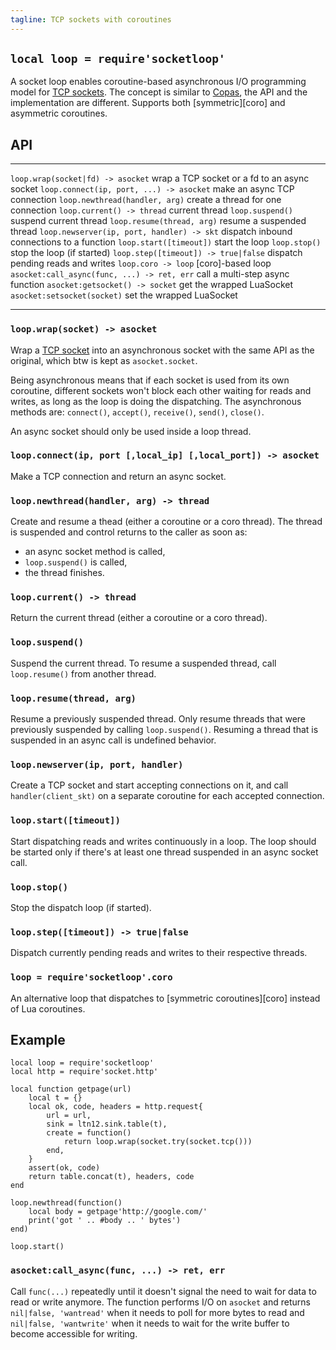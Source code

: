 ```yaml
---
tagline: TCP sockets with coroutines
---
```


## `local loop = require'socketloop'`

A socket loop enables coroutine-based asynchronous I/O programming model for
[TCP sockets][TCP socket]. The concept is similar to [Copas], the API and the
implementation are different. Supports both [symmetric][coro] and asymmetric
coroutines.

[Copas]: http://keplerproject.github.com/copas/

## API

-------------------------------------------- ---------------------------------
`loop.wrap(socket|fd) -> asocket`            wrap a TCP socket or a fd to an async socket
`loop.connect(ip, port, ...) -> asocket`     make an async TCP connection
`loop.newthread(handler, arg)`               create a thread for one connection
`loop.current() -> thread`                   current thread
`loop.suspend()`                             suspend current thread
`loop.resume(thread, arg)`                   resume a suspended thread
`loop.newserver(ip, port, handler) -> skt`   dispatch inbound connections to a function
`loop.start([timeout])`                      start the loop
`loop.stop()`                                stop the loop (if started)
`loop.step([timeout]) -> true|false`         dispatch pending reads and writes
`loop.coro -> loop`                          [coro]-based loop
`asocket:call_async(func, ...) -> ret, err`  call a multi-step async function
`asocket:getsocket() -> socket`              get the wrapped LuaSocket
`asocket:setsocket(socket)`                  set the wrapped LuaSocket
-------------------------------------------- ---------------------------------

### `loop.wrap(socket) -> asocket`

Wrap a [TCP socket] into an asynchronous socket with the same API
as the original, which btw is kept as `asocket.socket`.

Being asynchronous means that if each socket is used from its own coroutine,
different sockets won't block each other waiting for reads and writes,
as long as the loop is doing the dispatching. The asynchronous methods are:
`connect()`, `accept()`, `receive()`, `send()`, `close()`.

An async socket should only be used inside a loop thread.

### `loop.connect(ip, port [,local_ip] [,local_port]) -> asocket`

Make a TCP connection and return an async socket.

[TCP socket]: http://w3.impa.br/~diego/software/luasocket/tcp.html

### `loop.newthread(handler, arg) -> thread`

Create and resume a thead (either a coroutine or a coro thread).
The thread is suspended and control returns to the caller as soon as:

  * an async socket method is called,
  * `loop.suspend()` is called,
  * the thread finishes.


### `loop.current() -> thread`

Return the current thread (either a coroutine or a coro thread).

### `loop.suspend()`

Suspend the current thread. To resume a suspended thread,
call `loop.resume()` from another thread.

### `loop.resume(thread, arg)`

Resume a previously suspended thread. Only resume threads that were
previously suspended by calling `loop.suspend()`. Resuming a thread
that is suspended in an async call is undefined behavior.

### `loop.newserver(ip, port, handler)`

Create a TCP socket and start accepting connections on it, and call
`handler(client_skt)` on a separate coroutine for each accepted connection.

### `loop.start([timeout])`

Start dispatching reads and writes continuously in a loop.
The loop should be started only if there's at least one thread suspended in
an async socket call.

### `loop.stop()`

Stop the dispatch loop (if started).

### `loop.step([timeout]) -> true|false`

Dispatch currently pending reads and writes to their respective threads.

### `loop = require'socketloop'.coro`

An alternative loop that dispatches to [symmetric coroutines][coro] instead
of Lua coroutines.

## Example

~~~{.lua}
local loop = require'socketloop'
local http = require'socket.http'

local function getpage(url)
	local t = {}
	local ok, code, headers = http.request{
		url = url,
		sink = ltn12.sink.table(t),
		create = function()
			return loop.wrap(socket.try(socket.tcp()))
		end,
	}
	assert(ok, code)
	return table.concat(t), headers, code
end

loop.newthread(function()
	local body = getpage'http://google.com/'
	print('got ' .. #body .. ' bytes')
end)

loop.start()
~~~

### `asocket:call_async(func, ...) -> ret, err`

Call `func(...)` repeatedly until it doesn't signal the need to wait for
data to read or write anymore. The function performs I/O on `asocket`
and returns `nil|false, 'wantread'` when it needs to poll for more bytes
to read and `nil|false, 'wantwrite'` when it needs to wait for the write
buffer to become accessible for writing.
